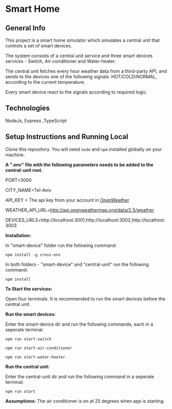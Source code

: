 # Smart Home

## General Info

This project is a smart home simulator which simulates a central unit that controls a set of smart devices.

The system consists of a central unit service and three smart devices services - Switch, Air-conditioner and Water-heater.

The central unit fetches every hour weather data from a third-party API,
and sends to the devices one of the following signals: HOT/COLD/NORMAL, according to the current temperature.

Every smart device react to the signals according to required logic.


## Technologies
NodeJs, Express ,TypeScript

## Setup Instructions and Running Local

Clone this repository. You will need `node` and `npm` installed globally on your machine.  

**A ".env" file with the following parameters needs to be added to the central-unit root.**

PORT=3000

CITY_NAME=Tel-Aviv

API_KEY = The api key from your account in <a href = "https://openweathermap.org/">OpenWeather</a>

WEATHER_API_URL=http://api.openweathermap.org/data/2.5/weather

DEVICES_URLS=http://localhost:3001,http://localhost:3002,http://localhost:3003

**Installation:**

In "smart-device" folder run the following command:

`npm install -g cross-env`

In both folders - "smart-device" and "central-unit" run the following command:

`npm install`  

**To Start the services:**

Open four terminals.
It is recommended to run the smart devices before the central unit.

**Run the smart devices:**

Enter the smart-device dir and run the following commands, each in a seperate terminal.

`npm run start-switch`

`npm run start-air-conditioner`

`npm run start-water-heater`

**Run the central unit:**

Enter the central-unit dir and run the following command in a seperate terminal.

`npm run start`

**Assumptions:**
The air conditioner is on at 25 degrees when app is starting.

